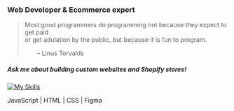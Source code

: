 ### Web Developer & Ecommerce expert

>Most good programmers do programming not because they expect to get paid <br />
or get adulation by the public, but because it is fun to program.
>
>  – Linus Torvalds


##### Ask me about building custom websites and Shopify stores!


[![My Skills](https://skillicons.dev/icons?i=js,html,css,figma)](https://github.com/robertburke2) 

JavaScript | HTML | CSS | Figma


